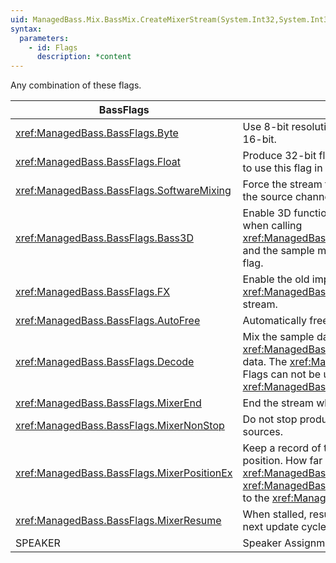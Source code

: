 ```yaml
---
uid: ManagedBass.Mix.BassMix.CreateMixerStream(System.Int32,System.Int32,ManagedBass.BassFlags)
syntax:
  parameters:
    - id: Flags
      description: *content
---
```


Any combination of these flags.

BassFlags                                    | Description
---------------------------------------------|-------------
<xref:ManagedBass.BassFlags.Byte>            | Use 8-bit resolution. If neither this or the <xref:ManagedBass.BassFlags.Float> flags are specified, then the stream is 16-bit.
<xref:ManagedBass.BassFlags.Float>           | Produce 32-bit floating-point output. WDM drivers or the <xref:ManagedBass.BassFlags.Decode> flag are required to use this flag in Windows.
<xref:ManagedBass.BassFlags.SoftwareMixing>  | Force the stream to not use hardware mixing. Note this only applies to playback of the mixer's output; the mixing of the source channels is always performed by BassMix.
<xref:ManagedBass.BassFlags.Bass3D>          | Enable 3D functionality. This requires that the <xref:ManagedBass.DeviceInitFlags.Device3D> flag was specified when calling <xref:ManagedBass.Bass.Init(System.Int32,System.Int32,ManagedBass.DeviceInitFlags,System.IntPtr,System.IntPtr)>, and the sample must be mono (Channels = 1). The Speaker Assignment Flags can not be used together with this flag.
<xref:ManagedBass.BassFlags.FX>              | Enable the old implementation of DirectX 8 effects. Use <xref:ManagedBass.Bass.ChannelSetFX(System.Int32,ManagedBass.EffectType,System.Int32)> to add effects to the stream.
<xref:ManagedBass.BassFlags.AutoFree>        | Automatically free the stream when playback ends.
<xref:ManagedBass.BassFlags.Decode>          | Mix the sample data, without playing it. Use <xref:ManagedBass.Bass.ChannelGetData(System.Int32,System.IntPtr,System.Int32)> to retrieve the mixed sample data. The <xref:ManagedBass.BassFlags.Bass3D>, <xref:ManagedBass.BassFlags.AutoFree> and Speaker Assignment Flags can not be used together with this flag. The <xref:ManagedBass.BassFlags.SoftwareMixing>, <xref:ManagedBass.BassFlags.FX> and <xref:ManagedBass.BassFlags.MixerResume> flags are also ignored.
<xref:ManagedBass.BassFlags.MixerEnd>        | End the stream when there are no active (including stalled) source channels, else it is never-ending.
<xref:ManagedBass.BassFlags.MixerNonStop>    | Do not stop producing output when there are no active source channels, else it will be stalled until there are active sources.
<xref:ManagedBass.BassFlags.MixerPositionEx> | Keep a record of the source positions, making it possible to account for output latency when retrieving a source position. How far back the position record goes is determined by the <xref:ManagedBass.Mix.BassMix.MixerPositionEx> config option. If this flag is not used and neither is the <xref:ManagedBass.BassFlags.Decode> flag, then the mixer will automatically have a position record of equal length to the <xref:ManagedBass.Bass.PlaybackBufferLength> setting.
<xref:ManagedBass.BassFlags.MixerResume>     | When stalled, resume the mixer immediately upon a source being added or unpaused, else it will be resumed at the next update cycle.
SPEAKER                                      | Speaker Assignment Flags. These flags have no effect when the stream is more than stereo.